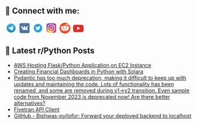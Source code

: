 ## 🔎 Connect with me:
[<img src="https://github.com/bullbesh/bullbesh/blob/main/images/Telegram.png" width="32" height="32" />](https://t.me/bullbesh)
[<img src="https://github.com/bullbesh/bullbesh/blob/main/images/VK.png" width="32" height="32" />](https://vk.com/bullbesh)
[<img src="https://github.com/bullbesh/bullbesh/blob/main/images/Twitter.png" width="32" height="32" />](https://twitter.com/bullbesh1)
[<img src="https://github.com/bullbesh/bullbesh/blob/main/images/Instagram.png" width="32" height="32" />](https://www.instagram.com/bullbesh)
[<img src="https://github.com/bullbesh/bullbesh/blob/main/images/Reddit.png" width="32" height="32" />](https://www.reddit.com/user/bullbesh)
[<img src="https://github.com/bullbesh/bullbesh/blob/main/images/YouTube.png" width="32" height="32" />](https://www.youtube.com/channel/UCtfjRs6uzgq5mfm8S06WTcg)

## 📕 Latest r/Python Posts
<!-- BLOG-POST-LIST:START -->
- [AWS Hosting Flask/Python Application on EC2 Instance](https://www.reddit.com/r/Python/comments/18xsn2l/aws_hosting_flaskpython_application_on_ec2/)
- [Creating Financial Dashboards in Python with Solara](https://www.reddit.com/r/Python/comments/18xrg1n/creating_financial_dashboards_in_python_with/)
- [Pydantic has too much deprecation, making it difficult to keep up with updates and maintaining the code. Lots of functionality has been renamed, and some are removed during v1→v2 transition. Even sample code from November 2023 is deprecated now! Are there better alternatives?](https://www.reddit.com/r/Python/comments/18xrc1y/pydantic_has_too_much_deprecation_making_it/)
- [Fivetran API Client](https://www.reddit.com/r/Python/comments/18xozap/fivetran_api_client/)
- [GitHub - Bishwas-py/lofor: Forward your deployed backend to localhost](https://www.reddit.com/r/Python/comments/18xns47/github_bishwaspylofor_forward_your_deployed/)
<!-- BLOG-POST-LIST:END -->
